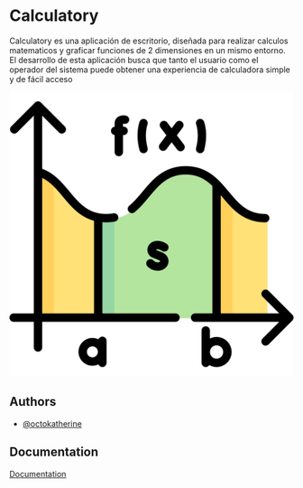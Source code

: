 
# Calculatory

Calculatory es una aplicación de escritorio, diseñada para realizar calculos matematicos y graficar funciones de 2 dimensiones en un mismo entorno. El desarrollo de esta aplicación busca que tanto el usuario como el operador del sistema puede obtener una experiencia de calculadora simple y de fácil acceso




![Logo](resources/icono.png)



## Authors

- [@octokatherine](https://github.com/GoingNevada)


## Documentation

[Documentation](resources/Manual_tenico_Calculatory.pdf)



